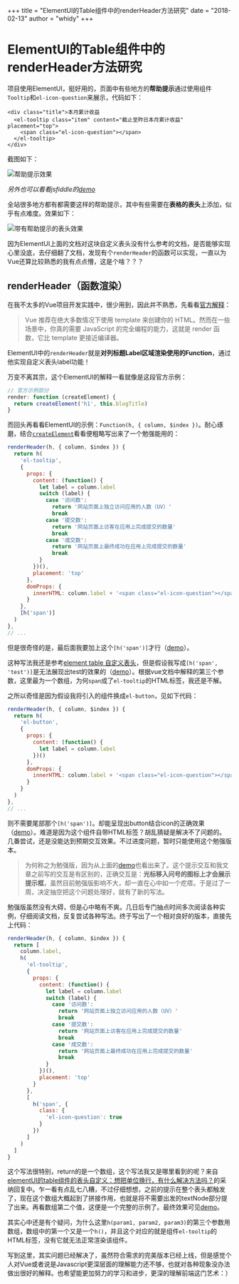 +++
title = "ElementUI的Table组件中的renderHeader方法研究"
date = "2018-02-13"
author = "whidy"
+++

# ElementUI的Table组件中的renderHeader方法研究

项目使用ElementUI，挺好用的，页面中有些地方的**帮助提示**通过使用组件`Tooltip`和`el-icon-question`来展示，代码如下：

```vue
<div class="title">本月累计收益
  <el-tooltip class="item" content="截止至昨日本月累计收益" placement="top">
    <span class="el-icon-question"></span>
  </el-tooltip>
</div>
```

截图如下：

![帮助提示效果](/images/2018-08-31-1.png)

*另外也可以看看jsfiddle的[demo](https://jsfiddle.net/kingterrors/s4pxtzva/)*

全站很多地方都有都需要这样的帮助提示，其中有些需要在**表格的表头**上添加，似乎有点难度。效果如下：

![带有帮助提示的表头效果](/images/2018-08-31-2.png)

因为ElementUI上面的文档对这块自定义表头没有什么参考的文档，是否能够实现心里没底，去仔细翻了文档，发现有个`renderHeader`的函数可以实现，一直以为Vue还算比较熟悉的我有点点懵，这是个啥？？？

## renderHeader（函数渲染）

在我不太多的Vue项目开发实践中，很少用到，因此并不熟悉，先看看[官方解释](https://cn.vuejs.org/v2/guide/render-function.html)：

> Vue 推荐在绝大多数情况下使用 template 来创建你的 HTML。然而在一些场景中，你真的需要 JavaScript 的完全编程的能力，这就是 render 函数，它比 template 更接近编译器。

ElementUI中的`renderHeader`就是**对列标题Label区域渲染使用的Function**，通过他实现自定义表头label功能！

万变不离其宗，这个ElementUI的解释一看就像是这段官方示例：

```javascript
// 官方示例部分
render: function (createElement) {
  return createElement('h1', this.blogTitle)
}
```

而回头再看看ElementUI的示例：`Function(h, { column, $index })`。耐心琢磨，结合[`createElement`](https://cn.vuejs.org/v2/guide/render-function.html#createElement-%E5%8F%82%E6%95%B0)看看便粗略写出来了一个勉强能用的：

```javascript
renderHeader(h, { column, $index }) {
  return h(
    'el-tooltip',
    {
      props: {
        content: (function() {
          let label = column.label
          switch (label) {
            case '访问数':
              return '网站页面上独立访问应用的人数（UV）'
              break
            case '提交数':
              return '网站页面上访客在应用上完成提交的数量'
              break
            case '成交数':
              return '网站页面上最终成功在应用上完成提交的数量'
              break
          }
        })(),
        placement: 'top'
      },
      domProps: {
        innerHTML: column.label + '<span class="el-icon-question"></span>'
      }
    },
    [h('span')]
  )
},
// ...
```

但是很奇怪的是，最后面我要加上这个`[h('span')]`才行（[demo](https://jsfiddle.net/kingterrors/x3ouw27k/11/)）。

这种写法我还是参考[element table 自定义表头](https://blog.csdn.net/u010214074/article/details/79474725)，但是假设我写成`[h('span', 'test')]`是无法展现出test的效果的（[demo](https://jsfiddle.net/kingterrors/x3ouw27k/16/)）。根据vue文档中解释的第三个参数，这里最为一个数组，为何`span`成了`el-tooltip`的HTML标签，我还是不解。

之所以奇怪是因为假设我将引入的组件换成`el-button`，见如下代码：

```javascript
renderHeader(h, { column, $index }) {
  return h(
    'el-button',
    {
      props: {
        content: (function() {
          let label = column.label
        })()
      },
      domProps: {
        innerHTML: column.label + '<span class="el-icon-question"></span>'
      }
    }
  )
},
// ...
```

则不需要尾部那个`[h('span')]`。却能呈现出button结合icon的正确效果（[demo](https://jsfiddle.net/kingterrors/x3ouw27k/17/)）。难道是因为这个组件自带HTML标签？胡乱猜疑是解决不了问题的。几番尝试，还是没能达到预期交互效果。不过进度问题，暂时只能使用这个勉强版本。

> 为何称之为勉强版，因为从上面的[demo](https://jsfiddle.net/kingterrors/x3ouw27k/11/)也看出来了。这个提示交互和我文章之前写的交互是有区别的，正确交互是：**光标移入问号的图标上才会展示提示框**，虽然目前勉强版影响不大，却一直在心中如一个疙瘩。于是过了一周，决定抽空把这个问题处理好，就有了新的写法。

勉强版虽然没有大碍，但是心中略有不爽。几日后专门抽点时间多次阅读各种实例，仔细阅读文档，反复尝试各种写法。终于写出了一个相对良好的版本，直接先上代码：

```javascript
renderHeader(h, { column, $index }) {
  return [
    column.label,
    h(
      'el-tooltip',
      {
        props: {
          content: (function() {
            let label = column.label
            switch (label) {
              case '访问数':
                return '网站页面上独立访问应用的人数（UV）'
                break
              case '提交数':
                return '网站页面上访客在应用上完成提交的数量'
                break
              case '成交数':
                return '网站页面上最终成功在应用上完成提交的数量'
                break
            }
          })(),
          placement: 'top'
        }
      },
      [
        h('span', {
          class: {
            'el-icon-question': true
          }
        })
      ]
    )
  ]
}
```

这个写法很特别，return的是一个数组，这个写法我又是哪里看到的呢？来自[elementUI的table组件的表头自定义：想把单位换行，有什么解决方法吗？](https://segmentfault.com/q/1010000012587913/a-1020000012588616)的采纳回复中。乍一看有点乱七八糟，不过仔细想想，之前的提示在整个表头都触发了，现在这个数组大概起到了拼接作用，也就是将不需要出发的textNode部分提了出来。再看数组第二个值，这便是一个完整的示例了。最终效果可见[demo](https://jsfiddle.net/kingterrors/dc9ans3f/)。

其实心中还是有个疑问，为什么这里`h(param1, param2, param3)`的第三个参数用数组，数组中的第一个又是一个`h()`，并且这个对应的就是组件`el-tooltip`的HTML标签，没有它就无法正常渲染该组件。

写到这里，其实问题已经解决了，虽然符合需求的完美版本已经上线，但是感觉个人对Vue或者说是Javascript更深层面的理解能力还不够，也就对各种现象没办法做出很好的解释。也希望能更加努力的学习和进步，更深的理解前端这门艺术：）